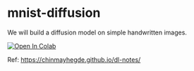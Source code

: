 # mnist-diffusion
We will build a diffusion model on simple handwritten images.

[![Open In Colab](https://colab.research.google.com/assets/colab-badge.svg)](https://colab.research.google.com/drive/1FXd54H8F6P0AEs_iPYTCY573gCih8o6s?usp=sharing)

Ref: https://chinmayhegde.github.io/dl-notes/
